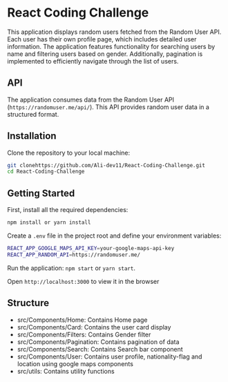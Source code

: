 # React Coding Challenge

This application displays random users fetched from the Random User API. Each user has their own profile page, which includes detailed user information. The application features functionality for searching users by name and filtering users based on gender. Additionally, pagination is implemented to efficiently navigate through the list of users.

## API
The application consumes data from the Random User API (`https://randomuser.me/api/`). This API provides random user data in a structured format.

## Installation

Clone the repository to your local machine:

```bash
git clonehttps://github.com/Ali-dev11/React-Coding-Challenge.git
cd React-Coding-Challenge
```
## Getting Started

First, install all the required dependencies:

```bash
npm install or yarn install
```

Create a `.env` file in the project root and define your environment variables:

```bash
REACT_APP_GOOGLE_MAPS_API_KEY=your-google-maps-api-key
REACT_APP_RANDOM_API=https://randomuser.me/
```

Run the application: `npm start` or `yarn start`.

Open `http://localhost:3000` to view it in the browser

## Structure
- src/Components/Home: Contains Home page
- src/Components/Card: Contains the user card display
- src/Components/Filters: Contains Gender filter
- src/Components/Pagination: Contains pagination of data
- src/Components/Search: Contains Search bar component
- src/Components/User: Contains user profile, nationality-flag and location using google maps components
- src/utils: Contains utility functions